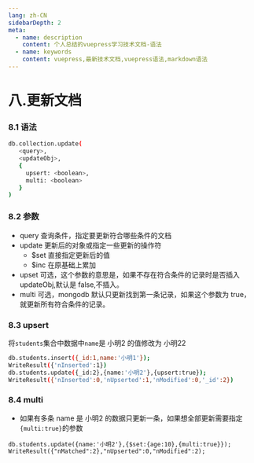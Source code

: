 ```yaml
---
lang: zh-CN
sidebarDepth: 2
meta:
  - name: description
    content: 个人总结的vuepress学习技术文档-语法
  - name: keywords
    content: vuepress,最新技术文档,vuepress语法,markdown语法
---
```


# 八.更新文档

### 8.1 语法

```sh
db.collection.update(
   <query>,
   <updateObj>,
   {
     upsert: <boolean>,
     multi: <boolean>
   }
)
```

### 8.2 参数

- query 查询条件，指定要更新符合哪些条件的文档
- update 更新后的对象或指定一些更新的操作符
  - $set 直接指定更新后的值
  - $inc 在原基础上累加
- upset 可选，这个参数的意思是，如果不存在符合条件的记录时是否插入 updateObj,默认是 false,不插入。
- multi 可选，mongodb 默认只更新找到第一条记录，如果这个参数为 true，就更新所有符合条件的记录。

### 8.3 upsert

将`students`集合中数据中`name`是 小明2 的值修改为 小明22

```sh
db.students.insert({_id:1,name:'小明1'});
WriteResult({'nInserted':1})
db.students.update({_id:2},{name:'小明2'},{upsert:true});
WriteResult({'nInserted':0,'nUpserted':1,'nModified':0,'_id':2})
```

### 8.4 multi

- 如果有多条 name 是 小明2 的数据只更新一条，如果想全部更新需要指定`{multi:true}`的参数

```
db.students.update({name:'小明2'},{$set:{age:10},{multi:true}});
WriteResult({"nMatched":2},"nUpserted":0,"nModified":2);
```
